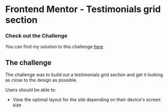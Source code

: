 # Frontend Mentor - Testimonials grid section

### Check out the Challenge

You can find my solution to this challenge [here](https://matbac85.github.io/testimonials_grid_section/)

## The challenge

The challenge was to build out a testimonials grid section and get it looking as close to the design as possible.

Users should be able to:

- View the optimal layout for the site depending on their device's screen size
